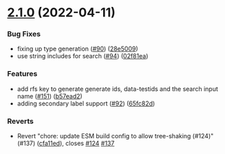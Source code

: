 # [2.1.0](https://github.com/ekwonye-richard/react-flags-select/compare/v2.0.2...v2.1.0) (2022-04-11)


### Bug Fixes

* fixing up type generation ([#90](https://github.com/ekwonye-richard/react-flags-select/issues/90)) ([28e5009](https://github.com/ekwonye-richard/react-flags-select/commit/28e500956671b7a64a5b362f285b73d882d36443))
* use string includes for search ([#94](https://github.com/ekwonye-richard/react-flags-select/issues/94)) ([02f81ea](https://github.com/ekwonye-richard/react-flags-select/commit/02f81eaea6a130952d305bb10c79df14fb2a92e0))


### Features

* add rfs key to generate generate ids, data-testids and the search input name ([#151](https://github.com/ekwonye-richard/react-flags-select/issues/151)) ([b57ead2](https://github.com/ekwonye-richard/react-flags-select/commit/b57ead25066c3a9c42c74d3c4cb50e41a510afa3))
* adding secondary label support ([#92](https://github.com/ekwonye-richard/react-flags-select/issues/92)) ([65fc82d](https://github.com/ekwonye-richard/react-flags-select/commit/65fc82df325f123d3aab93090a311d4776fde9fc))


### Reverts

* Revert "chore: update ESM build config to allow tree-shaking (#124)" (#137) ([cfa11ed](https://github.com/ekwonye-richard/react-flags-select/commit/cfa11edda5cac4ad272e73c1b7ac6cc6c9fe2d08)), closes [#124](https://github.com/ekwonye-richard/react-flags-select/issues/124) [#137](https://github.com/ekwonye-richard/react-flags-select/issues/137)

